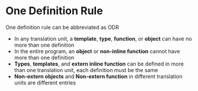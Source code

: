 # One Definition Rule

One definition rule can be abbreviated as ODR

* In any translation unit, a **template**, **type**, **function**, or **object** can have no more than one definition
* In the entire program, an **object** or **non-inline function** cannot have more than one definition
* **Types**, **templates**, and **extern inline function** can be defined in more than one translation unit, each definition must be the same
* **Non-extern objects** and **Non-extern function** in different translation units are different entries
